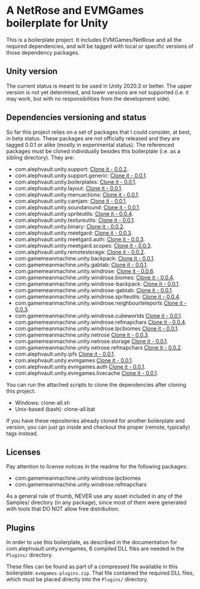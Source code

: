 # A NetRose and EVMGames boilerplate for Unity

This is a boilerplate project. It includes EVMGames/NetRose and all the required dependencies, and will be tagged with local or specific versions of those dependency packages.

Unity version
-------------

The current status is meant to be used in Unity 2020.3 or better. The upper version is not yet determined, and lower versions are not supported (i.e. it may work, but with no responsibilities from the development side).

Dependencies versioning and status
----------------------------------

So far this project relies on a set of packages that I could consider, at best, in beta status. These packages are not officially released and they are tagged 0.0.1 or alike (mostly in experimental status). The referenced packages must be cloned individually besides this boilerplate (i.e. as a sibling directory). They are:

 - com.alephvault.unity.support: [Clone it - 0.0.2](https://github.com/AlephVault/unity-support/tree/0.0.2).
 - com.alephvault.unity.support.generic: [Clone it - 0.0.1](https://github.com/AlephVault/unity-support-generic/tree/0.0.1).
 - com.alephvault.unity.boilerplates: [Clone it - 0.0.1](https://github.com/AlephVault/unity-boilerplates/tree/0.0.1).
 - com.alephvault.unity.layout: [Clone it - 0.0.1](https://github.com/AlephVault/unity-layout/tree/0.0.1).
 - com.alephvault.unity.menuactions: [Clone it - 0.0.1](https://github.com/AlephVault/unity-menu-actions/tree/0.0.1).
 - com.alephvault.unity.camjam: [Clone it - 0.0.1](https://github.com/AlephVault/unity-camjam/tree/0.0.1).
 - com.alephvault.unity.soundaround: [Clone it - 0.0.1](https://github.com/AlephVault/unity-soundaround/tree/0.0.1).
 - com.alephvault.unity.spriteutils: [Clone it - 0.0.4](https://github.com/AlephVault/unity-spriteutils/tree/0.0.4).
 - com.alephvault.unity.textureutils: [Clone it - 0.0.1](https://github.com/AlephVault/unity-textureutils/tree/0.0.1).
 - com.alephvault.unity.binary: [Clone it - 0.0.2](https://github.com/AlephVault/unity-binary/tree/0.0.2).
 - com.alephvault.unity.meetgard: [Clone it - 0.0.3](https://github.com/AlephVault/unity-meetgard/tree/0.0.3).
 - com.alephvault.unity.meetgard.auth: [Clone it - 0.0.3](https://github.com/AlephVault/unity-meetgard-auth/tree/0.0.3).
 - com.alephvault.unity.meetgard.scopes: [Clone it - 0.0.3](https://github.com/AlephVault/unity-meetgard-scopes/tree/0.0.3).
 - com.alephvault.unity.remotestorage: [Clone it - 0.0.2](https://github.com/AlephVault/unity-remotestorage/tree/0.0.2).
 - com.gamemeanmachine.unity.backpack: [Clone it - 0.0.1](https://gitlab.com/gamemeanmachine/unity-backpack/-/tree/0.0.1).
 - com.gamemeanmachine.unity.gabtab: [Clone it - 0.0.1](https://gitlab.com/gamemeanmachine/unity-gabtab/-/tree/0.0.1).
 - com.gamemeanmachine.unity.windrose: [Clone it - 0.0.6](https://gitlab.com/gamemeanmachine/unity-windrose/-/tree/0.0.6).
 - com.gamemeanmachine.unity.windrose.biomes: [Clone it - 0.0.4](https://gitlab.com/gamemeanmachine/unity-windrose-biomes/-/tree/0.0.4).
 - com.gamemeanmachine.unity.windrose-backpack: [Clone it - 0.0.1](https://gitlab.com/gamemeanmachine/unity-windrose-backpack-plugin/-/tree/0.0.1).
 - com.gamemeanmachine.unity.windrose-gabtab: [Clone it - 0.0.1](https://gitlab.com/gamemeanmachine/unity-windrose-gabtab-plugin/-/tree/0.0.1).
 - com.gamemeanmachine.unity.windrose.spriteutils: [Clone it - 0.0.4](https://gitlab.com/gamemeanmachine/unity-windrose-spriteutils/-/tree/0.0.4).
 - com.gamemeanmachine.unity.windrose.neighbourteleports [Clone it - 0.0.3](https://gitlab.com/gamemeanmachine/unity-windrose-neighbourteleports/-/tree/0.0.3).
 - com.gamemeanmachine.unity.windrose.cubeworlds [Clone it - 0.0.1](https://gitlab.com/gamemeanmachine/unity-windrose-cubeworlds/-/tree/0.0.1).
 - com.gamemeanmachine.unity.windrose.refmapchars [Clone it - 0.0.4](https://gitlab.com/gamemeanmachine/unity-windrose-refmapchars/-/tree/0.0.4).
 - com.gamemeanmachine.unity.windrose.lpcbiomes [Clone it - 0.0.1](https://gitlab.com/gamemeanmachine/unity-windrose-lpcbiomes/-/0.0.1).
 - com.gamemeanmachine.unity.netrose [Clone it - 0.0.3](https://gitlab.com/gamemeanmachine/unity-netrose/-/tree/0.0.3).
 - com.gamemeanmachine.unity.netrose.storage [Clone it - 0.0.1](https://gitlab.com/gamemeanmachine/unity-netrose-storage/-/tree/0.0.1).
 - com.gamemeanmachine.unity.netrose.refmapchars [Clone it - 0.0.2](https://gitlab.com/gamemeanmachine/unity-netrose-refmapchars/-/tree/0.0.2).
 - com.alephvault.unity.ipfs [Clone it - 0.0.1](https://github.com/AlephVault/unity-ipfs/tree/0.0.1).
 - com.alephvault.unity.evmgames [Clone it - 0.0.1](https://github.com/AlephVault/unity-evmgames/tree/0.0.1).
 - com.alephvault.unity.evmgames.auth [Clone it - 0.0.1](https://github.com/AlephVault/unity-evmgames-auth/tree/0.0.1).
 - com.alephvault.unity.evmgames.livecache [Clone it - 0.0.1](https://github.com/AlephVault/unity-evmgames-livecache/tree/0.0.1).

You can run the attached scripts to clone the dependencies after cloning this project:

 - Windows: clone-all.sh
 - Unix-based (bash): clone-all.bat
 
If you have these repositories already cloned for another boilerplate and version, you can just go inside and checkout the proper (remote, typically) tags instead.

Licenses
--------

Pay attention to license notices in the readme for the following packages:

 - com.gamemeanmachine.unity.windrose.lpcbiomes
 - com.gamemeanmachine.unity.windrose.refmapchars

As a general rule of thumb, NEVER use any asset included in any of the Samples/ directory (in any package), since most of them were generated with tools that DO NOT allow free distribution.

Plugins
-------

In order to use this boilerplate, as described in the documentation for com.alephvault.unity.evmgames, 6 compiled DLL files are needed in the `Plugins/` directory.

These files can be found as part of a compressed file available in this boilerplate: `evmgames-plugins.zip`. That file contained the required DLL files, which must be placed directly into the `Plugins/` directory.

